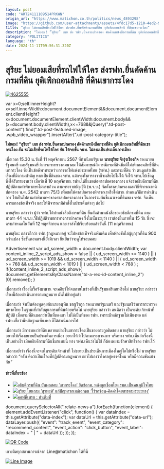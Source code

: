 ```yaml
---
layout: post
code: "ART24111109514PRKWN"
origin_url: "https://www.matichon.co.th/politics/news_4893298"
image: "https://github.com/user-attachments/assets/4fdc17d5-1210-4ed2-9a6b-3e36eaba4737"
title: "สุริยะ ไม่ยอมเสียที่รถไฟให้ใคร ส่งรฟท.ยื่นคัดค้านกรมที่ดิน ยุติเพิกถอนสิทธิ ที่ดินเขากระโดง"
description: "ไม่ยอม! “สุริยะ” เผย ส่ง รฟท.ยื่นศาลปกครอง คัดค้านหนังสือกรมที่ดิน ยุติเพิกถอนสิทธิ์ที่ดินเขากระโดง ลั่น จะไม่เสียที่รถไฟให้ใคร ยัน ให้จบชั้น จนท."
category: "POLITICS"
language: "th"
date: 2024-11-11T09:56:31.320Z
---
```


# สุริยะ ไม่ยอมเสียที่รถไฟให้ใคร ส่งรฟท.ยื่นคัดค้านกรมที่ดิน ยุติเพิกถอนสิทธิ ที่ดินเขากระโดง

[![](https://www.matichon.co.th/wp-content/uploads/2024/11/4625555.jpg "4625555")](https://www.matichon.co.th/wp-content/uploads/2024/11/4625555.jpg)

var x=0;self.innerHeight?x=self.innerWidth:document.documentElement&&document.documentElement.clientHeight?x=document.documentElement.clientWidth:document.body&&(x=document.body.clientWidth),x<=768&&jQuery(".td-post-content").find(".td-post-featured-image, .wpb\_video\_wrapper").insertAfter(".ud-post-category-title");

**ไม่ยอม! “สุริยะ” เผย ส่ง รฟท.ยื่นศาลปกครอง คัดค้านหนังสือกรมที่ดิน ยุติเพิกถอนสิทธิ์ที่ดินเขากระโดง ลั่น จะไม่เสียที่รถไฟให้ใคร ยัน ให้จบชั้น จนท. ไม่ลามเป็นประเด็นการเมือง**

เมื่อเวลา 15.30 น.วันที่ 11 พฤศจิกายน 2567 ที่ทำเนียบรัฐบาล **นายสุริยะ จึงรุ่งเรืองกิจ** รองนายกรัฐมนตรี และรัฐมนตรีว่าการกระทรวงคมนาคม ให้สัมภาษณ์ถึงกรณีกรมที่ดินมีมติไม่เพิกถอนสิทธิ์ที่ดินเขากระโดง ซึ่งเป็นข้อพิพาทระหว่างการรถไฟแห่งประเทศไทย (รฟท.) และกรมที่ดิน ว่า ตนดูแล้วเป็นเรื่องที่มีความสำคัญ หากเป็นที่ดินของ รฟท. แม้กระทั่งตารางวาก็จะเสียไปไม่ได้ จึงให้ รฟท.ไปเช็คดู ซึ่งได้รับรายงานว่า เมื่อวันที่ 10 พฤศจิกายน รฟท.ได้ยื่นขอต่อศาลปกครองกลาง แจ้งว่าอธิบดีกรมที่ดินปฏิบัติตามคำพิพากษาไม่ครบถ้วน ตามพระราชบัญญัติ (พ.ร.บ.) จัดตั้งศาลปกครองและวิธีพิจารณาคดีปกครอง พ.ศ. 2542 มาตรา 75/3 เพื่อขอให้ศาลปกครองพิจารณาหรือไต่สวน กำหนดวิธีการดำเนินการ ให้เป็นไปตามคำพิพากษาของศาลปกครองกลาง ในการร่วมกันชี้แนวเขตที่ดินของ รฟท. จึงเห็นควรแถลงข้อเท็จจริง และให้พิจารณามีคำสั่งในประเด็นต่างๆ ต่อไป

นายสุริยะ กล่าวว่า ผู้ว่า รฟท.ได้ทำหนังสือถึงกรมที่ดิน ยื่นคัดค้านหนังสือของอธิบดีกรมที่ดิน ตามมาตรา 44 พ.ร.บ.วิธีปฏิบัติราชการทางการปกครอง ซึ่งในนั้นระบุว่า เราต้องยื่นภายใน 15 วัน ซึ่งจะครบกำหนดในวันที่ 12 พฤศจิกายน และเราส่งไปเรียบร้อยแล้ววันนี้ (11 พฤศจิกายน)

นายสุริยะ กล่าวอีกว่า รฟท.รู้กฎหมายอยู่ จะไปหาข้อเท็จจริงเพิ่มเติม เพื่อฟ้องขับไล่ผู้บุกรุกที่ดิน 900 กว่าแปลง ซึ่งขั้นตอนตรงนี้ยังมีเวลา ยืนยันว่าจะดูให้รอบคอบ

Advertisement var ud\_screen\_width = document.body.clientWidth; var content\_inline\_2\_script\_ads\_show = false || ( ud\_screen\_width >= 1140 ) || ( ud\_screen\_width >= 1019 && ud\_screen\_width < 1140 ) || ( ud\_screen\_width >= 768 && ud\_screen\_width < 1019 ) || ( ud\_screen\_width < 768 ) ; if(!content\_inline\_2\_script\_ads\_show){ document.getElementsByClassName("td-a-rec-id-content\_inline\_2")\[0\].remove(); }

เมื่อถามว่า เรื่องนี้เรื้อรังมานาน จะเคลียร์ให้จบภายในช่วงที่เป็นรัฐมนตรีเลยหรือไม่ นายสุริยะ กล่าวว่า เรื่องนี้ต้องดำเนินการตามกฏหมาย มันไม่ช้าอยู่แล้ว

เมื่อถามว่า จำเป็นต้องพูดคุยกับนายอนุทิน ชาญวีรกูล รองนายกรัฐมนตรี และรัฐมนตรีว่าการกระทรวงมหาดไทย ในฐานะที่กำกับดูแลกรมที่ดินด้วยหรือไม่ นายสุริยะ กล่าวว่า ตนคิดว่า เป็นระดับเจ้าหน้าที่ปฏิบัติ เมื่อกรมที่ดินบอกว่าเป็นที่ของเขา ไม่ได้เป็นที่ของ รฟท. เพราะมีหลักฐานไม่เพียงพอ แต่ รฟท.เชื่อว่ามีหลักฐานเพียงพอ ก็ได้ดำเนินการไป

เมื่อถามว่า มีการมองว่าที่ดินหลายแปลงในเขากระโดงเป็นของตระกูลชิดชอบ นายสุริยะ กล่าวว่า ไม่อยากให้เรื่องขยายเป็นประเด็นการเมือง อยากให้ว่าไปตามกระบวนการ หรือทาง รฟท.เห็นว่าเรื่องนี้เป็นอย่างไร เมื่ออธิบดีกรมที่ดินชี้มาแบบนี้ ทาง รฟท.เห็นว่าไม่ใช่ ก็ต้องพยามรักษาสิทธิ์ของ รฟท.ไว้

เมื่อถามย้ำว่า เรื่องนี้จะจบในระดับเจ้าหน้าที่ ไม่ขยายเป็นประเด็นการเมืองใหญ่โตใช่หรือไม่ นายสุริยะ กล่าวว่า ”ครับ คิดว่าเป็นเรื่องที่ปฏิบัติตามกฏหมาย อย่าไปเอาว่าใครอยู่พรรคไหน หรือมีความขัดแย้งกัน“

#### ข่าวที่เกี่ยวข้อง

*   [![](https://www.matichon.co.th/wp-content/uploads/2024/11/728-134.jpg)อธิบดีกรมที่ดิน ยันผลสอบ ‘เขากระโดง’ ยึดข้อกม. หลังถูกเชื่อมโยง รมต.เป็นคนภูมิใจไทย](https://www.matichon.co.th/politics/news_4892836)
*   [![](https://www.matichon.co.th/wp-content/uploads/2024/11/suriya1.jpg)สุริยะ โยนถาม ‘สุรพงษ์’ แก้ปัญหารถเมล์เอกชน ‘ไร้รถร้อน-คิดค่าโดยสารตามระยะทาง’](https://www.matichon.co.th/politics/news_4892229)
*   [![](https://www.matichon.co.th/wp-content/uploads/2024/11/break-08NOV.jpg)คอฟฟี่เบรก : ทำเต็มที่](https://www.matichon.co.th/economy/news_4887669)

document.querySelectorAll(".relate-news a").forEach(function(element) { element.addEventListener("click", function() { var dataIndex = this.getAttribute("data-index"); var dataUrl = this.getAttribute("data-url"); dataLayer.push({ "event": "track\_event", "event\_category": "recommend\_content", "event\_action": "click\_button", "event\_label": dataIndex + " | " + dataUrl }); }); });

[![QR Code](https://www.matichon.co.th/wp-content/uploads/2023/07/wob1371z.jpg)](https://lin.ee/ht0nDxX)

เกาะติดทุกสถานการณ์จาก Line@matichon ได้ที่นี่

[![Line Image](https://www.matichon.co.th/wp-content/uploads/2023/07/th.png)](https://lin.ee/ht0nDxX)